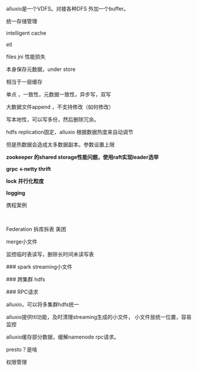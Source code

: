 alluxio是一个VDFS。对接各种DFS 外加一个buffer。



统一存储管理



intelligent cache

etl

files jni 性能损失

本身保存元数据，under store

相当于一层缓存

单点 ，一致性，元数据一致性，异步写，双写

大数据文件append ，不支持修改（如何修改）

写本地性，可以写多份，然后删除冗余。



hdfs replication固定，alluxio 根据数据热度来自动调节

但是热数据会造成太多数据副本。参数设置上限

**zookeeper 的shared storage性能问题，使用raft实现leader选举**



**grpc <-netty thrift** 



**lock 并行化粒度**



**logging** 





携程案例

​                                  

Federation 拆库拆表  美团



merge小文件

监控临时表读写，删除长时间未读写表

\### spark streaming小文件

\### 跨集群 hdfs

\### RPC请求



alluxio，可以将多集群hdfs统一

alluxio提供ttl功能，及时清理streaming生成的小文件， 小文件放统一位置，容易监控

alluxio缓存部分数据，缓解namenode rpc请求。



presto？是啥

权限管理